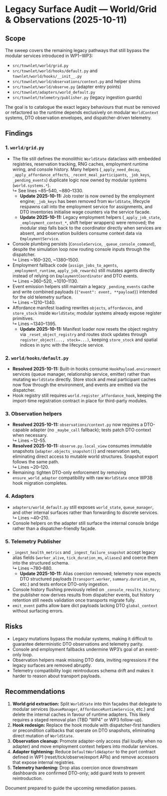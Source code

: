 # Legacy Surface Audit — World/Grid & Observations (2025-10-11)

## Scope
The sweep covers the remaining legacy pathways that still bypass the modular
services introduced in WP1‒WP3:

- `src/townlet/world/grid.py`
- `src/townlet/world/hooks/default.py` and `townlet/world/hooks/__init__.py`
- `src/townlet/world/observations/context.py` and helper shims
- `src/townlet/world/observe.py` (adapter entry points)
- `src/townlet/adapters/world_default.py`
- `src/townlet/telemetry/publisher.py` (legacy ingestion guards)

The goal is to catalogue the exact legacy behaviours that must be removed or
refactored so the runtime depends exclusively on modular `WorldContext`
systems, DTO observation envelopes, and dispatcher-driven telemetry.

## Findings

### 1. `world/grid.py`
- The file still defines the monolithic `WorldState` dataclass with embedded
  registries, reservation tracking, RNG caches, employment runtime wiring, and
  console history. Many helpers (`_apply_need_decay`, `_apply_affordance_effects`,
  `_recent_meal_participants`, `_job_keys`, `_pending_events`) duplicate logic now
  owned by modular systems (`world.systems.*`).  
  ↳ See lines ~85–540, ~880–1330.
  - **Update 2025-10-11:** Job roster is now owned by the employment engine;
    `_job_keys` has been removed from `WorldState`, lifecycle respawns call into
    the employment service for assignments, and DTO inventories initialise wage
    counters via the service facade.
  - **Update 2025-10-11:** Legacy employment helpers (`_apply_job_state`,
    `_employment_context_*`, shift helper wrappers) were removed; the modular
    step falls back to the coordinator directly when services are absent, and
    observation builders consume context data via `EmploymentService`.
- Console plumbing persists (`ConsoleService`, `_queue_console_command`),
  despite the simulation loop now routing console inputs through the
  dispatcher.  
  ↳ Lines ~160–320, ~1380–1500.
- Employment fallback code (`assign_jobs_to_agents`, `_employment_runtime`,
  `apply_job_rewards`) still mutates agents directly instead of relying on
  `EmploymentCoordinator` and DTO events.  
  ↳ Lines ~360–520, ~1010–1130.
- Event emission helpers still maintain a legacy `_pending_events` cache and
  write combined payloads (`{"event": event, **payload}`) intended for the old
  telemetry surface.  
  ↳ Lines ~1210–1340.
- Affordance manifest loading rewrites `objects`, `affordances`, and
  `store_stock` inside `WorldState`; modular systems already expose register
  primitives.  
  ↳ Lines ~1340–1395.
  - **Update 2025-10-11:** Manifest loader now resets the object registry via
    `_reset_object_registry` and routes stock updates through
    `register_object(..., stock=...)`, keeping `store_stock` and spatial indices
    in sync with the lifecycle service.

### 2. `world/hooks/default.py`
- **Resolved 2025-10-11:** Built-in hooks consume `HookPayload.environment`
  services (queue manager, relationship service, emitter) rather than mutating
  `WorldState` directly. Store stock and meal participant caches now flow
  through the environment, and events are emitted via the dispatcher.
- Hook registry still requires `world.register_affordance_hook`, keeping the
  import-time registration contract in place for third-party modules.

### 3. Observation helpers
- **Resolved 2025-10-11:** `observations/context.py` now requires a
  DTO-capable adapter (no `_maybe_call` fallback); tests patch DTO context when
  necessary.  
  ↳ Lines ~12–55.
- **Resolved 2025-10-11:** `observe.py.local_view` consumes immutable snapshots
  (`adapter.objects_snapshot()`) and reservation sets, eliminating direct access
  to mutable world structures. Snapshot export follows the same path.  
  ↳ Lines ~20–120.
- Remaining: tighten DTO-only enforcement by removing `ensure_world_adapter`
  compatibility with raw `WorldState` once WP3B hook migration completes.

### 4. Adapters
- `adapters/world_default.py` still exposes `world_state`, `queue_manager`, and
  other internal surfaces rather than forwarding to discrete services.  
  ↳ Lines ~40–210.
- Console helpers on the adapter still surface the internal console bridge
  rather than a dispatcher-friendly façade.

### 5. Telemetry Publisher
- `_ingest_health_metrics` and `_ingest_failure_snapshot` accept legacy alias
  fields (`worker_alive`, `tick_duration_ms`, `aliases`) and coerce them into
  the structured schema.  
  ↳ Lines ~780–880.
  - **Update 2025-10-11:** Alias coercion removed; telemetry now expects DTO
    structured payloads (`transport.worker`, `summary.duration_ms`, etc.) and
    tests enforce DTO-only ingestion.
- Console history flushing previously relied on `_console_results_history`; the
  publisher now derives results from dispatcher events, but history retention
  still needs validation once transports migrate fully.
- `emit_event` paths allow bare dict payloads lacking DTO `global_context`
  without surfacing errors.

## Risks
- Legacy mutations bypass the modular systems, making it difficult to guarantee
  deterministic DTO observations and telemetry parity.
- Console and employment fallbacks undermine WP3’s goal of an event-only loop.
- Observation helpers mask missing DTO data, inviting regressions if the legacy
  surfaces are removed abruptly.
- Telemetry compatibility logic reintroduces schema drift and makes it harder
  to reason about transport payloads.

## Recommendations
1. **World grid extraction:** Split `WorldState` into thin façades that delegate
   to modular services (`QueueManager`, `AffordanceRuntimeService`, etc.) and
   delete the internal caches in favour of runtime adapters. This likely
   requires a staged removal plan (TBD “WP4” or WP3 follow-up).
2. **Hook redesign:** Replace the hook module with dispatcher-first handlers or
   precondition callbacks that operate on DTO snapshots, eliminating direct
   mutation of `WorldState`.
3. **Observation cleanup:** Promote adapter-only access (fail loudly when no
   adapter) and move employment context helpers into modular services.
4. **Adapter tightening:** Reduce `DefaultWorldAdapter` to the port contract
   defined in WP1 (reset/tick/observe/export APIs) and remove accessors that
   expose internal registries.
5. **Telemetry hardening:** Drop alias coercion once downstream dashboards are
   confirmed DTO-only; add guard tests to prevent reintroduction.

Document prepared to guide the upcoming remediation passes.
